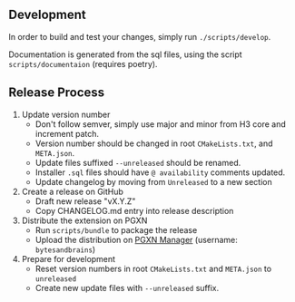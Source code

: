## Development

In order to build and test your changes, simply run `./scripts/develop`.

Documentation is generated from the sql files, using the script `scripts/documentaion` (requires poetry).

## Release Process

1. Update version number
   - Don't follow semver, simply use major and minor from H3 core and increment patch.
   - Version number should be changed in root `CMakeLists.txt`, and `META.json`.
   - Update files suffixed `--unreleased` should be renamed.
   - Installer `.sql` files should have `@ availability` comments updated.
   - Update changelog by moving from `Unreleased` to a new section
2. Create a release on GitHub
   - Draft new release "vX.Y.Z"
   - Copy CHANGELOG.md entry into release description
3. Distribute the extension on PGXN
   - Run `scripts/bundle` to package the release
   - Upload the distribution on [PGXN Manager](https://manager.pgxn.org/) (username: `bytesandbrains`)
4. Prepare for development
   - Reset version numbers in root `CMakeLists.txt` and `META.json` to `unreleased`
   - Create new update files with `--unreleased` suffix.
